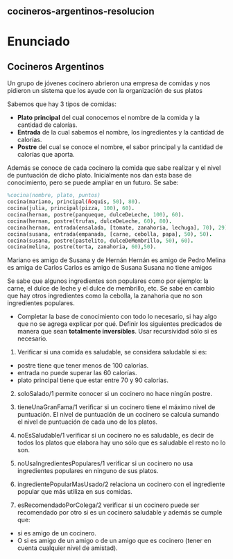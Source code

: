 ## cocineros-argentinos-resolucion

# Enunciado

## Cocineros Argentinos

Un grupo de jóvenes cocinero abrieron una empresa de comidas y nos pidieron un sistema que los ayude con la organización de sus platos

Sabemos que hay 3 tipos de comidas:
* **Plato principal** del cual conocemos el nombre de la comida y la cantidad de calorías.
* **Entrada** de la cual sabemos el nombre, los ingredientes y la cantidad de calorías.
* **Postre** del cual se conoce el nombre, el sabor principal y la cantidad de calorías que aporta.

Además se conoce de cada cocinero la comida que sabe realizar y el nivel de puntuación de dicho plato. Inicialmente nos dan esta base de conocimiento, pero se puede ampliar en un futuro. Se sabe:

```prolog
%cocina(nombre, plato, puntos)
cocina(mariano, principal(ñoquis, 50), 80).
cocina(julia, principal(pizza, 100), 60).
cocina(hernan, postre(panqueque, dulceDeLeche, 100), 60).
cocina(hernan, postre(trufas, dulceDeLeche, 60), 80).
cocina(hernan, entrada(ensalada, [tomate, zanahoria, lechuga], 70), 29).
cocina(susana, entrada(empanada, [carne, cebolla, papa], 50), 50).
cocina(susana, postre(pastelito, dulceDeMembrillo, 50), 60).
cocina(melina, postre(torta, zanahoria, 60),50).
```
Mariano es amigo de Susana y de Hernán
Hernán es amigo de Pedro
Melina es amiga de Carlos
Carlos es amigo de Susana
Susana no tiene amigos

Se sabe que algunos ingredientes son populares como por ejemplo: la carne, el dulce de leche y el dulce de membrillo, etc. Se sabe en cambio que hay otros ingredientes como la cebolla, la zanahoria que no son ingredientes populares.
* Completar la base de conocimiento con todo lo necesario, si hay algo que no se agrega explicar por qué.
Definir los siguientes predicados de manera que sean **totalmente inversibles**. Usar recursividad sólo si es necesario.

1)	Verificar si una comida es saludable, se considera saludable si es:
* postre tiene que tener menos de 100 calorías.
* entrada no puede superar las 60 calorías.
* plato principal tiene que estar entre 70 y 90 calorías.

2)	soloSalado/1 permite conocer si un cocinero no hace ningún postre.

3)	tieneUnaGranFama/1 verificar si un cocinero tiene el máximo nivel de puntuación. El nivel de puntuación de un cocinero se calcula sumando el nivel de puntuación de cada uno de los platos.

4)	noEsSaludable/1 verificar si un cocinero no es saludable, es decir de todos los platos que elabora hay uno sólo que es saludable el resto no lo son.

5)	noUsaIngredientesPopulares/1 verificar si un cocinero no usa ingredientes populares en ninguno de sus platos.

6)	ingredientePopularMasUsado/2 relaciona un cocinero con el ingrediente popular que más utiliza en sus comidas.

7)	esRecomendadoPorColega/2 verificar si un cocinero puede ser recomendado por otro si es un cocinero saludable y además se cumple que:
*	si es amigo de un cocinero.
*	O si es amigo de un amigo o de un amigo que es cocinero (tener en cuenta cualquier nivel de amistad).
